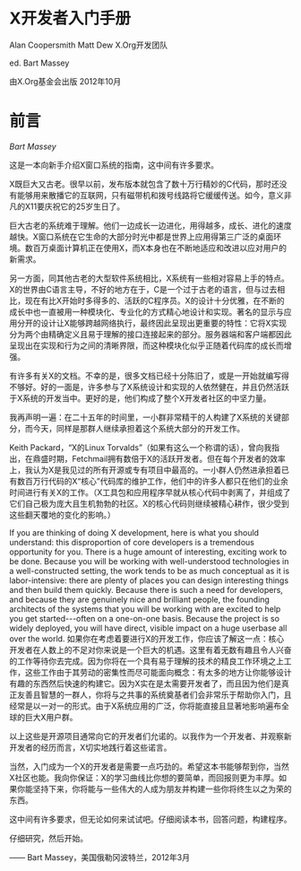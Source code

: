 X开发者入门手册
===============

Alan Coopersmith
Matt Dew
X.Org开发团队

ed. Bart Massey

由X.Org基金会出版
2012年10月

前言
====

*Bart Massey*

这是一本向新手介绍X窗口系统的指南，这中间有许多要求。

X既巨大又古老。很早以前，发布版本就包含了数十万行精妙的C代码，那时还没有能够用来散播它的互联网，只有磁带机和拨号线路将它缓缓传送。如今，意义非凡的X11要庆祝它的25岁生日了。

巨大古老的系统难于理解。他们一边成长一边进化，用得越多，成长、进化的速度越快。X窗口系统在它生命的大部分时光中都是世界上应用得第三广泛的桌面环境。数百万桌面计算机正在使用X，而X本身也在不断地适应和改进以应对用户的新需求。

另一方面，同其他古老的大型软件系统相比，X系统有一些相对容易上手的特点。X的世界由C语言主导，不好的地方在于，C是一个过于古老的语言，但与过去相比，现在有比X开始时多得多的、活跃的C程序员。X的设计十分优雅，在不断的成长中也一直被用一种模块化、专业化的方式精心地设计和实现。著名的显示与应用分开的设计让X能够跨越网络执行，最终因此呈现出更重要的特性：它将X实现分为两个由精确定义且易于理解的接口连接起来的部分。服务器端和客户端都因此呈现出在实现和行为之间的清晰界限，而这种模块化似乎正随着代码库的成长而增强。

有许多有关X的文档。不幸的是，很多文档已经十分陈旧了，或是一开始就编写得不够好。好的一面是，许多参与了X系统设计和实现的人依然健在，并且仍然活跃于X系统的开发当中。更好的是，他们构成了整个X开发者社区的中坚力量。

我再声明一遍：在二十五年的时间里，一小群非常精干的人构建了X系统的关键部分，而今天，同样是那群人继续承担着这个系统大部分的开发工作。

Keith Packard，“X的Linux Torvalds”（如果有这么一个称谓的话），曾向我指出，在鼎盛时期，Fetchmail拥有数倍于X的活跃开发者。但在每个开发者的效率上，我认为X是我见过的所有开源或专有项目中最高的。一小群人仍然进承担着已有数百万行代码的X“核心”代码库的维护工作，他们中的许多人都只在他们的业余时间进行有关X的工作。（X工具包和应用程序早就从核心代码中剥离了，并组成了它们自己极为庞大且生机勃勃的社区。X的核心代码则继续被精心耕作，很少受到这些翻天覆地的变化的影响。）

If you are thinking of doing X development, here is what you should understand: this disproportion of core developers is a tremendous opportunity for you. There is a huge amount of interesting, exciting work to be done. Because you will be working with well-understood technologies in a well-constructed setting, the work tends to be as much conceptual as it is labor-intensive: there are plenty of places you can design interesting things and then build them quickly. Because there is such a need for developers, and because they are genuinely nice and brilliant people, the founding architects of the systems that you will be working with are excited to help you get started---often on a one-on-one basis. Because the project is so widely deployed, you will have direct, visible impact on a huge userbase all over the world.
如果你在考虑着要进行X的开发工作，你应该了解这一点：核心开发者在人数上的不足对你来说是一个巨大的机遇。这里有着无数有趣且令人兴奋的工作等待你去完成。因为你将在一个具有易于理解的技术的精良工作环境之上工作，这些工作由于其劳动的密集性而尽可能面向概念：有太多的地方让你能够设计有趣的东西然后快速的构建它。因为X实在是太需要开发者了，而且因为他们是真正友善且智慧的一群人，你将与之共事的系统奠基者们会非常乐于帮助你入门，且经常是以一对一的形式。由于X系统应用的广泛，你将能直接且显著地影响遍布全球的巨大X用户群。

以上这些是开源项目通常向它的开发者们允诺的。以我作为一个开发者、并观察新开发者的经历而言，X切实地践行着这些诺言。

当然，入门成为一个X的开发者是需要一点巧劲的。希望这本书能够帮到你，当然X社区也能。我向你保证：X的学习曲线比你想的要简单，而回报则更为丰厚。如果你能坚持下来，你将能与一些伟大的人成为朋友并构建一些你将终生以之为荣的东西。

这中间有许多要求，但无论如何来试试吧。仔细阅读本书，回答问题，构建程序。

仔细研究，然后开始。

—— Bart Massey，美国俄勒冈波特兰，2012年3月
